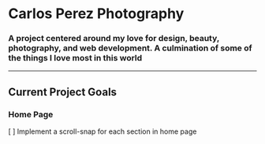 # Carlos Perez Photography

### A project centered around my love for design, beauty, photography, and web development. A culmination of some of the things I love most in this world

---

## Current Project Goals

### Home Page

[ ] Implement a scroll-snap for each section in home page
